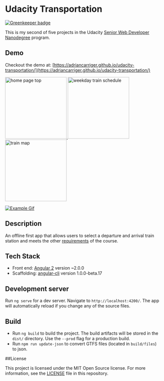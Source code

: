 # Udacity Transportation

[![Greenkeeper badge](https://badges.greenkeeper.io/adriancarriger/udacity-transportation.svg)](https://greenkeeper.io/)

This is my second of five projects in the Udacity [Senior Web Developer Nanodegree](https://www.udacity.com/course/senior-web-developer-nanodegree--nd802) program.

## Demo

Checkout the demo at: [https://adriancarriger.github.io/udacity-transportation/](https://adriancarriger.github.io/udacity-transportation/)

<a href="https://adriancarriger.github.io/udacity-transportation/">
  <img alt="home page top" src="https://raw.githubusercontent.com/adriancarriger/udacity-transportation/master/images/example-1.png" width="200px">
  <img alt="weekday train schedule" src="https://raw.githubusercontent.com/adriancarriger/udacity-transportation/master/images/example-2.png" width="200px">
  <img alt="train map" src="https://raw.githubusercontent.com/adriancarriger/udacity-transportation/master/images/example-3.png" width="200px">
</a>

[![Example Gif](https://raw.githubusercontent.com/adriancarriger/udacity-transportation/master/images/example.gif)](https://adriancarriger.github.io/udacity-transportation/)

## Description

An offline first app that allows users to select a departure and arrival train station and meets the other [requirements](REQUIREMENTS.md) of the course.

## Tech Stack

* Front end: [Angular 2](https://github.com/angular/angular) version ~2.0.0
* Scaffolding: [angular-cli](https://github.com/angular/angular-cli) version 1.0.0-beta.17

## Development server

Run `ng serve` for a dev server. Navigate to `http://localhost:4200/`. The app will automatically reload if you change any of the source files.

## Build

* Run `ng build` to build the project. The build artifacts will be stored in the `dist/` directory. Use the `--prod` flag for a production build.
* Run `npm run update-json` to convert GTFS files (located in `build/files`) to json.

##License

This project is licensed under the MIT Open Source license. For more information, see the [LICENSE](LICENSE) file in this repository.